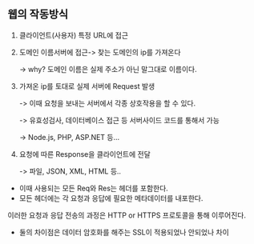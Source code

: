 ## 웹의 작동방식

1. 클라이언트(사용자) 특정 URL에 접근
2. 도메인 이름서버에 접근-> 찾는 도메인의 ip를 가져온다

   -> why? 도메인 이름은 실제 주소가 아닌 말그대로 이름이다.

3. 가져온 ip를 토대로 실제 서버에 Request 발생

   -> 이때 요청을 보내는 서버에서 각종 상호작용을 할 수 있다.

   -> 유효성검사, 데이터베이스 접근 등 서버사이드 코드를 통해서 가능

   -> Node.js, PHP, ASP.NET 등...

4. 요청에 따른 Response을 클라이언트에 전달

   -> 파일, JSON, XML, HTML 등..

- 이때 사용되는 모든 Req와 Res는 헤더를 포함한다.
- 모든 헤더에는 각 요청과 응답에 필요한 메타데이터를 내포한다.

이러한 요청과 응답 전송의 과정은 HTTP or HTTPS 프로토콜을 통해 이루어진다.

- 둘의 차이점은 데이터 암호화를 해주는 SSL이 적용되었나 안되었나 차이
